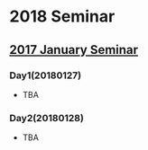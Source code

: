 # 2018 Seminar

## [2017 January Seminar](https://github.com/ajou-whois/seminar/tree/master/2018/2018_JAN)

### Day1(20180127)

* TBA

### Day2(20180128)

* TBA